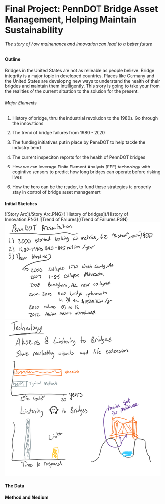 # Final Project: PennDOT Bridge Asset Management, Helping Maintain Sustainability
###### The story of how mainenance and innovation can lead to a better future


#### Outline

Bridges in the United States are not as relieable as people believe. Bridge integrity is a major topic in developed countries. Places like Germany and the United States are developing new ways to understand the health of their brigdes and maintain them intelligently. This story is going to take your from the realities of the current situation to the solution for the present. 


###### Major Elements
1. History of bridge, thru the industrial revolution to the 1980s. Go through the innovations

2. The trend of bridge failures from 1980 - 2020

3. The funding initiatives put in place by PennDOT to help tackle the industry trend

4. The current inspeciton reports for the health of PennDOT bridges

5. How we can leverage Finite Element Analysis (FEE) technology with cogintive sensors to predict how long bridges can operate before risking lives

6. How the hero can be the reader, to fund these strategies to properly stay in control of bridge asset management





#### Initial Sketches
![Story Arc](/Story Arc.PNG)
![History of bridges](/History of Innovation.PNG)
![Trend of Failures](/Trend of Failures.PGN)
![PennDOT](/PennDOT.PNG)
![Technology](/Technology.PNG)



#### The Data









#### Method and Medium
